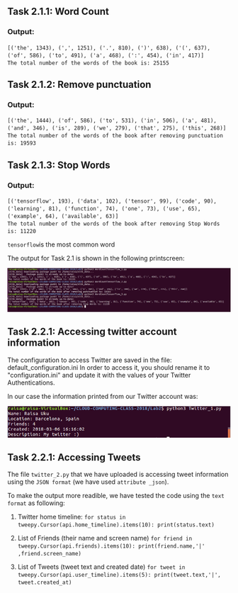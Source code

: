 ## Task 2.1.1: Word Count ##

### Output: ###

`[('the', 1343), (',', 1251), ('.', 810), (')', 638), ('(', 637), ('of', 586), ('to', 491), ('a', 468), (':', 454), ('in', 417)]` <br />
`The total number of the words of the book is: 25155`


## Task 2.1.2: Remove punctuation ##

### Output: ###

`[('the', 1444), ('of', 586), ('to', 531), ('in', 506), ('a', 481), ('and', 346), ('is', 289), ('we', 279), ('that', 275), ('this', 268)]`<br />
`The total number of the words of the book after removing punctuation is: 19593`


## Task 2.1.3: Stop Words ##

### Output: ###

`[('tensorflow', 193), ('data', 102), ('tensor', 99), ('code', 90), ('learning', 81), ('function', 74), ('one', 73), ('use', 65), ('example', 64), ('available', 63)]`<br />
`The total number of the words of the book after removing Stop Words is: 11220`

`tensorflow`is the most common word 

The output for Task 2.1 is shown in the following  printscreen:

![alt text](https://github.com/ferdidolot/CLOUD-COMPUTING-CLASS-2018/blob/master/Lab2/Lab2.1_Output.png)


## Task 2.2.1: Accessing twitter account information ##

The configuration to access Twitter are saved in the file: default_configuration.ini
In order to access it, you should rename it to "configuration.ini" and update it with the values of your Twitter Authentications.

In our case the information printed from our Twitter account was:

![alt text](https://github.com/ferdidolot/CLOUD-COMPUTING-CLASS-2018/blob/master/Lab2/Lab2.2.1_Output.png)


## Task 2.2.1: Accessing Tweets ##

The file `twitter_2.py` that we have uploaded is accessing tweet information using the `JSON format` (we have used `attribute _json`).

To make the output more readible, we have tested the code using the `text format` as following:

1. Twitter home timeline:
`for status in tweepy.Cursor(api.home_timeline).items(10):
    print(status.text)`
    
2. List of Friends (their name and screen name)
`for friend in tweepy.Cursor(api.friends).items(10):
    print(friend.name,'|' ,friend.screen_name)`
    
3. List of Tweets (tweet text and created date)
`for tweet in tweepy.Cursor(api.user_timeline).items(5):
   print(tweet.text,'|', tweet.created_at)`


